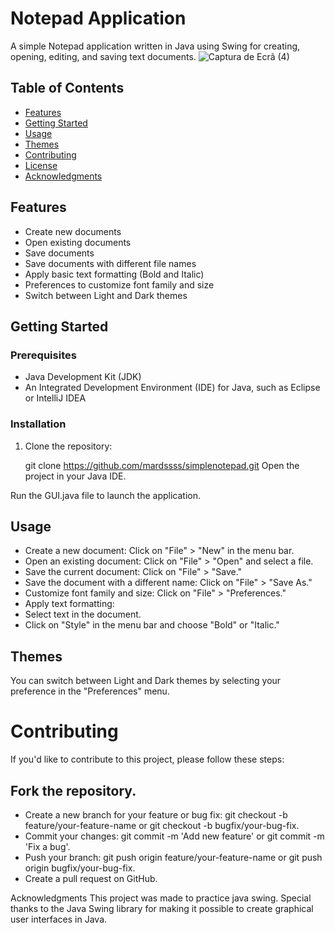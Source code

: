 # Notepad Application

A simple Notepad application written in Java using Swing for creating, opening, editing, and saving text documents.
![Captura de Ecrã (4)](https://github.com/Mardssss/SimpleNotepad/assets/136364324/f0129504-d22f-43c8-b28d-965fc2f5c09a)


## Table of Contents

- [Features](#features)
- [Getting Started](#getting-started)
- [Usage](#usage)
- [Themes](#themes)
- [Contributing](#contributing)
- [License](#license)
- [Acknowledgments](#acknowledgments)

## Features

- Create new documents
- Open existing documents
- Save documents
- Save documents with different file names
- Apply basic text formatting (Bold and Italic)
- Preferences to customize font family and size
- Switch between Light and Dark themes

## Getting Started

### Prerequisites

- Java Development Kit (JDK)
- An Integrated Development Environment (IDE) for Java, such as Eclipse or IntelliJ IDEA

### Installation

1. Clone the repository:

   
   git clone https://github.com/mardssss/simplenotepad.git
Open the project in your Java IDE.

Run the GUI.java file to launch the application.

## Usage
- Create a new document: Click on "File" > "New" in the menu bar.
- Open an existing document: Click on "File" > "Open" and select a file.
- Save the current document: Click on "File" > "Save."
- Save the document with a different name: Click on "File" > "Save As."
- Customize font family and size: Click on "File" > "Preferences."
- Apply text formatting:
- Select text in the document.
- Click on "Style" in the menu bar and choose "Bold" or "Italic."
## Themes
You can switch between Light and Dark themes by selecting your preference in the "Preferences" menu.

# Contributing
If you'd like to contribute to this project, please follow these steps:

## Fork the repository.
- Create a new branch for your feature or bug fix: git checkout -b feature/your-feature-name or git checkout -b bugfix/your-bug-fix.
- Commit your changes: git commit -m 'Add new feature' or git commit -m 'Fix a bug'.
- Push your branch: git push origin feature/your-feature-name or git push origin bugfix/your-bug-fix.
- Create a pull request on GitHub.

Acknowledgments
This project was made to practice java swing.
Special thanks to the Java Swing library for making it possible to create graphical user interfaces in Java.
